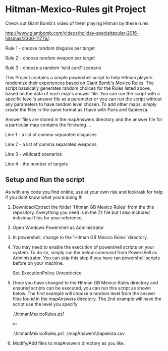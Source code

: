 # Hitman-Mexico-Rules git Project

Check out Giant Bomb's video of them playing Hitman by these rules 

http://www.giantbomb.com/videos/holiday-specialtacular-2016-hitsmas/2300-11776/.

  Rule 1 - choose random disguise per target

  Rule 2 - choose random weapon per target

  Rule 3 - choose a random 'wild card' scenario

This Project contains a simple powershell script to help Hitman players randomize their experiences based on Giant Bomb's Mexico Rules. The script bassically generates random choices for the Rules listed above, based on the data of each map's answer file. You can run the script with a specific level's answer file as a parameter or you can run the script without any parameters to have random level chosen. To add other maps, simply create the files in the same format as I have with Paris and Sapienza.

Answer files are stored in the mapAnswers directory and the answer file for a particular map contains the following ...
  
  Line 1 - a list of comma separated disguises
  
  Line 2 - a list of comma separated weapons
  
  Line 3 - wildcard scenarios
  
  Line 4 - the number of targets

Setup and Run the script
------------------------
As with any code you find online, use at your own risk and look/ask for help if you dont know what youre doing !!!

1) Download/Extract the folder 'Hitman GB Mexico Rules' from the this repository. Everything you need is in the 7z file but I also included individual files for your reference.

2) Open Windows Powershell as Administrator

3) In powershell, change to the 'Hitman GB Mexico Rules' directory.

4) You may need to enable the execution of powershell scripts on your system. To do so, simply run the below command from Powershell as Administrator. You can skip this step if you have ran powershell scripts before on your machine. 
  
    Set-ExecutionPolicy Unrestricted
  
5) Once you have changed to the Hitman GB Mexico Rules directory and ensured scripts can be executed, you can run this script as shown below. The first example will choose a random level from the answer files found in the mapAnswers directory. The 2nd example will have the script use the level you specify
  
    .\hitmanMexicoRules.ps1
    
    or
    
    .\hitmanMexicoRules.ps1 .\mapAnswers\Sapienza.csv
    
6) Modify/Add files to mapAnswers directory as you like.
